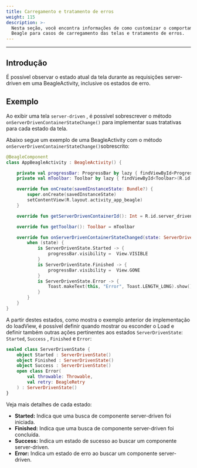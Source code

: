 ```yaml
---
title: Carregamento e tratamento de erros
weight: 115
description: >-
  Nesta seção, você encontra informações de como customizar o comportamento do
  Beagle para casos de carregamento das telas e tratamento de erros.
---
```


---

## Introdução

É possível observar o estado atual da tela durante as requisições server-driven em uma BeagleActivity, inclusive os estados de erro.

## Exemplo

Ao exibir uma tela  `server-driven` , é possível sobrescrever o método `onServerDrivenContainerStateChange()` para implementar suas tratativas para cada estado da tela.

Abaixo segue um exemplo de uma BeagleActivity com o método `onServerDrivenContainerStateChange()`sobrescrito:


```kotlin
@BeagleComponent
class AppBeagleActivity : BeagleActivity() {

    private val progressBar: ProgressBar by lazy { findViewById<ProgressBar>(R.id.progress_bar) }
    private val mToolbar: Toolbar by lazy { findViewById<Toolbar>(R.id.custom_toolbar) }

    override fun onCreate(savedInstanceState: Bundle?) {
        super.onCreate(savedInstanceState)
        setContentView(R.layout.activity_app_beagle)
    }

    override fun getServerDrivenContainerId(): Int = R.id.server_driven_container

    override fun getToolbar(): Toolbar = mToolbar

    override fun onServerDrivenContainerStateChanged(state: ServerDrivenState) {
        when (state) {
            is ServerDrivenState.Started -> {
                progressBar.visibility =  View.VISIBLE
            }
            is ServerDrivenState.Finished -> {
                progressBar.visibility =  View.GONE
            }
            is ServerDrivenState.Error -> {
                Toast.makeText(this, "Error", Toast.LENGTH_LONG).show()
            }
        }
    }
}
```


A partir destes estados, como mostra o exemplo anterior de implementação do loadView, é possível definir quando mostrar ou esconder o Load e definir também outras ações pertinentes aos estados `ServerDrivenState`: `Started`, `Success` , `Finished` e `Error`:

```kotlin
sealed class ServerDrivenState {
    object Started : ServerDrivenState()
    object Finished : ServerDrivenState()
    object Success : ServerDrivenState()
    open class Error(
        val throwable: Throwable, 
        val retry: BeagleRetry
    ) : ServerDrivenState()
}
```

Veja mais detalhes de cada estado:

* **Started:** Indica que uma busca de componente server-driven foi iniciada.
* **Finished:** Indica que uma busca de componente server-driven foi concluída.
* **Success:** Indica um estado de sucesso ao buscar um componente server-driven.
* **Error:** Indica um estado de erro ao buscar um componente server-driven.
